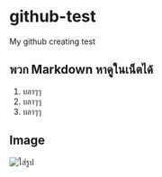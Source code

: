 # github-test
My github creating test

## พวก Markdown หาดูในเน็ตได้
1. บลาๆๆ
2. บลาๆๆ
3. บลาๆๆ

## Image
![ใส่รูป](https://www.matichon.co.th/wp-content/uploads/2018/03/2012-11-16-Velum-IMG_-1.jpg)
